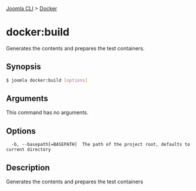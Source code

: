 [Joomla CLI](../index.md) > [Docker](index.md)
# docker:build

Generates the contents and prepares the test containers.

## Synopsis
```bash
$ joomla docker:build [options]
```

## Arguments
This command has no arguments.

## Options
```
  -b, --basepath[=BASEPATH]  The path of the project root, defaults to current directory
```

## Description

Generates the contents and prepares the test containers

